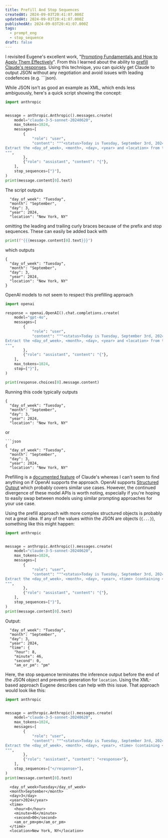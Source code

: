 ```yaml
---
title: Prefill And Stop Sequences
createdAt: 2024-09-03T20:41:07.000Z
updatedAt: 2024-09-03T20:41:07.000Z
publishedAt: 2024-09-03T20:41:07.000Z
tags:
  - prompt_eng
  - stop_sequence
draft: false
---
```


I revisited Eugene's excellent work, "[Prompting Fundamentals and How to Apply Them Effectively](https://eugeneyan.com/writing/prompting/)".
From this I learned about the ability to [prefill Claude's responses](https://eugeneyan.com/writing/prompting/#prefill-claudes-responses).
Using this technique, you can quickly get Claude to output JSON without any negotiation and avoid issues with leading codefences (e.g. \`\`\`json).

While JSON isn't as good an example as XML, which ends less ambiguously, here's a quick script showing the concept:

```python
import anthropic


message = anthropic.Anthropic().messages.create(
    model="claude-3-5-sonnet-20240620",
    max_tokens=1024,
    messages=[
        {
            "role": "user",
            "content": """<status>Today is Tuesday, September 3rd, 2024 at 8:46pm ET, in New York, NY</status>
Extract the <day_of_week>, <month>, <day>, <year> and <location> from the <status> as JSON.
""",
        },
        {"role": "assistant", "content": "{"},
    ],
    stop_sequences=["}"],
)
print(message.content[0].text)
```

The script outputs

```text
  "day_of_week": "Tuesday",
  "month": "September",
  "day": 3,
  "year": 2024,
  "location": "New York, NY"
```

omitting the leading and trailing curly braces because of the prefix and stop sequences.
These can easily be added back with

```python
print(f"{{{message.content[0].text}}}")
```

which outputs

```text
{
  "day_of_week": "Tuesday",
  "month": "September",
  "day": 3,
  "year": 2024,
  "location": "New York, NY"
}
```

OpenAI models to not seem to respect this prefilling approach


```python
import openai

response = openai.OpenAI().chat.completions.create(
    model="gpt-4o",
    messages=[
        {
            "role": "user",
            "content": """<status>Today is Tuesday, September 3rd, 2024 at 8:46pm ET, in New York, NY</status>
Extract the <day_of_week>, <month>, <day>, <year> and <location> from the <status> as JSON.
""",
        },
        {"role": "assistant", "content": "{"},
    ],
    max_tokens=1024,
    stop=["}"],
)

print(response.choices[0].message.content)
```

Running this code typically outputs

```text
{
  "day_of_week": "Tuesday",
  "month": "September",
  "day": 3,
  "year": 2024,
  "location": "New York, NY"
```

or

```text
```json
{
  "day_of_week": "Tuesday",
  "month": "September",
  "day": 3,
  "year": 2024,
  "location": "New York, NY"
```

Prefilling is a [documented feature](https://docs.anthropic.com/en/docs/build-with-claude/prompt-engineering/prefill-claudes-response) of Claude's whereas I can't seem to find anything on if OpenAI supports the approach.
OpenAI supports [Structured Output](https://platform.openai.com/docs/guides/structured-outputs) which probably covers similar use cases.
However, the continued divergence of these model APIs is worth noting, especially if you're hoping to easily swap between models using similar prompting approaches for your use case.

Using the prefill approach with more complex structured objects is probably not a great idea.
If any of the values within the JSON are objects (`{...}`), something like this might happen:

```python
import anthropic


message = anthropic.Anthropic().messages.create(
    model="claude-3-5-sonnet-20240620",
    max_tokens=1024,
    messages=[
        {
            "role": "user",
            "content": """<status>Today is Tuesday, September 3rd, 2024 at 8:46pm ET, in New York, NY</status>
Extract the <day_of_week>, <month>, <day>, <year>, <time> (containing <hour>, <minute>, <second>, <am_or_pm>) and <location> from the <status> as JSON.
""",
        },
        {"role": "assistant", "content": "{"},
    ],
    stop_sequences=["}"],
)
print(message.content[0].text)
```

Output:

```text
  "day_of_week": "Tuesday",
  "month": "September",
  "day": 3,
  "year": 2024,
  "time": {
    "hour": 8,
    "minute": 46,
    "second": 0,
    "am_or_pm": "pm"
```

Here, the stop sequence terminates the inference output before the end of the JSON object and prevents generation for `location`.
Using the XML-based approach Eugene describes can help with this issue.
That approach would look like this:


```python
import anthropic


message = anthropic.Anthropic().messages.create(
    model="claude-3-5-sonnet-20240620",
    max_tokens=1024,
    messages=[
        {
            "role": "user",
            "content": """<status>Today is Tuesday, September 3rd, 2024 at 8:46pm ET, in New York, NY</status>
Extract the <day_of_week>, <month>, <day>, <year>, <time> (containing <hour>, <minute>, <second>, <am_or_pm>) and <location> from the <status> as XML wrapped in <response> tags.
""",
        },
        {"role": "assistant", "content": "<response>"},
    ],
    stop_sequences=["</response>"],
)
print(message.content[0].text)
```

```text
  <day_of_week>Tuesday</day_of_week>
  <month>September</month>
  <day>3</day>
  <year>2024</year>
  <time>
    <hour>8</hour>
    <minute>46</minute>
    <second>00</second>
    <am_or_pm>pm</am_or_pm>
  </time>
  <location>New York, NY</location>
```
